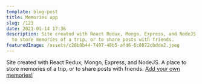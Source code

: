 ```yaml
---
template: blog-post
title: Memories app
slug: /123
date: 2021-01-14 17:36
description: Site created with React Redux, Mongo, Express, and NodeJS. A place
  to store memories of a trip, or to share posts with friends.
featuredImage: /assets/c20b9b44-7407-48b5-afd6-6c8872cbdde2.jpeg
---
```

Site created with React Redux, Mongo, Express, and NodeJS. A place to store memories of a trip, or to share posts with friends. <a href="https://focused-turing-3f8d71.netlify.app/">Add your own memories!</a>